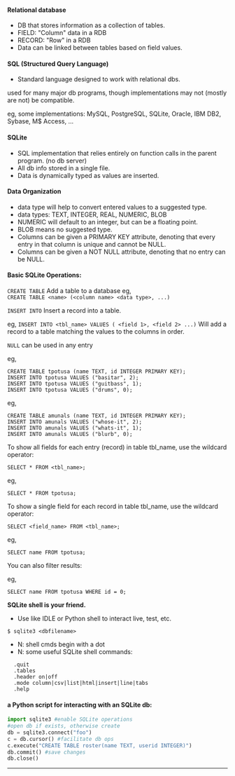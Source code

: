 #### Relational database
* DB that stores information as a collection of tables.
* FIELD: "Column" data in a RDB
* RECORD: "Row" in a RDB
* Data can be linked between tables based on field values.

#### SQL (Structured Query Language)
* Standard language designed to work with relational dbs.
 
used for many major db programs, though implementations
 may not (mostly are not) be compatible.

eg, some implementations:
MySQL, PostgreSQL, SQLite, Oracle, IBM DB2, Sybase, M$ Access, ... 


#### SQLite 
* SQL implementation that relies entirely on function calls in the parent program. (no db server)
* All db info stored in a single file.
* Data is dynamically typed as values are inserted.

#### Data Organization
* data type will help to convert entered values to a suggested type.
* data types: TEXT, INTEGER, REAL, NUMERIC, BLOB
* NUMERIC will default to an integer, but can be a floating point.
* BLOB means no suggested type.
* Columns can be given a PRIMARY KEY attribute, denoting that every entry in that column is unique and cannot be NULL. 
* Columns can be given a NOT NULL attribute, denoting that no entry can be NULL.

#### Basic SQLite Operations:

`CREATE TABLE`
  Add a table to a database 
eg,   
`CREATE TABLE <name> (<column name> <data type>, ...)`

`INSERT INTO`
Insert a record into a table.

eg,
`INSERT INTO <tbl_name> VALUES ( <field 1>, <field 2> ...)`
Will add a record to a table matching the values to the columns in order.
    
`NULL` can be used in any entry

eg,
```
CREATE TABLE tpotusa (name TEXT, id INTEGER PRIMARY KEY);
INSERT INTO tpotusa VALUES ("basitar", 2);
INSERT INTO tpotusa VALUES ("guitbass", 1);
INSERT INTO tpotusa VALUES ("drums", 0);
```


eg,
```
CREATE TABLE amunals (name TEXT, id INTEGER PRIMARY KEY);
INSERT INTO amunals VALUES ("whose-it", 2);
INSERT INTO amunals VALUES ("whats-it", 1);
INSERT INTO amunals VALUES ("blurb", 0);
```

To show all fields for each entry (record) in table tbl_name, use the wildcard operator:

```
SELECT * FROM <tbl_name>;
```

eg,
```
SELECT * FROM tpotusa;
```

To show a single field for each record in table tbl_name, use the wildcard operator:
```
SELECT <field_name> FROM <tbl_name>;
```

eg,
```
SELECT name FROM tpotusa;
```

You can also filter results: 

eg,
```
SELECT name FROM tpotusa WHERE id = 0;
```


__SQLite shell is your friend.__
* Use like IDLE or Python shell to interact live, test, etc.

```
$ sqlite3 <dbfilename>
```
* N: shell cmds begin with a dot
* N: some useful SQLite shell commands:
```
  .quit
  .tables
  .header on|off
  .mode column|csv|list|html|insert|line|tabs
  .help
```

#### a Python script for interacting with an SQLite db:
```python
import sqlite3 #enable SQLite operations
#open db if exists, otherwise create
db = sqlite3.connect("foo") 
c = db.cursor() #facilitate db ops
c.execute("CREATE TABLE roster(name TEXT, userid INTEGER)")
db.commit() #save changes
db.close()
```

----------------------------------------------------------
